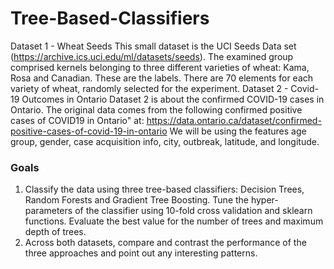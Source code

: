 # Tree-Based-Classifiers

Dataset 1 - Wheat Seeds
This small dataset is the UCI Seeds Data set (https://archive.ics.uci.edu/ml/datasets/seeds). The examined group comprised kernels belonging
to three different varieties of wheat: Kama, Rosa and Canadian. These are the labels. There are 70 elements for each variety of wheat, randomly selected
for the experiment.
Dataset 2 - Covid-19 Outcomes in Ontario
Dataset 2 is about the confirmed COVID-19 cases in Ontario. The original data comes from the following
confirmed positive cases of COVID19 in Ontario" at: https://data.ontario.ca/dataset/confirmed-positive-cases-of-covid-19-in-ontario
We will be using the features age group, gender, case acquisition info, city, outbreak, latitude, and longitude. 

### Goals
1. Classify the data using three tree-based classifiers: Decision Trees, Random Forests and Gradient Tree Boosting. Tune the hyper-parameters of the classifier
using 10-fold cross validation and sklearn functions. Evaluate the best value for the number of trees and maximum depth of trees.
2. Across both datasets, compare and contrast the performance of the three approaches and point out any interesting patterns.
